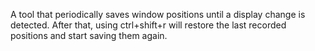 A tool that periodically saves window positions until a display change is detected. After that, using ctrl+shift+r will restore the last recorded positions and start saving them again.
